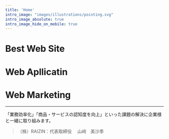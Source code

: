 ```yaml
---
title: 'Home'
intro_image: "images/illustrations/pointing.svg"
intro_image_absolute: true
intro_image_hide_on_mobile: true
---
```


# Best Web Site
# Web Apllicatin
# Web Marketing
---  
「業務効率化」「商品・サービスの認知度を向上」といった課題の解決に企業様と一緒に取り組みます。  
> （株）RAIZIN：代表取締役 　山﨑　美沙季